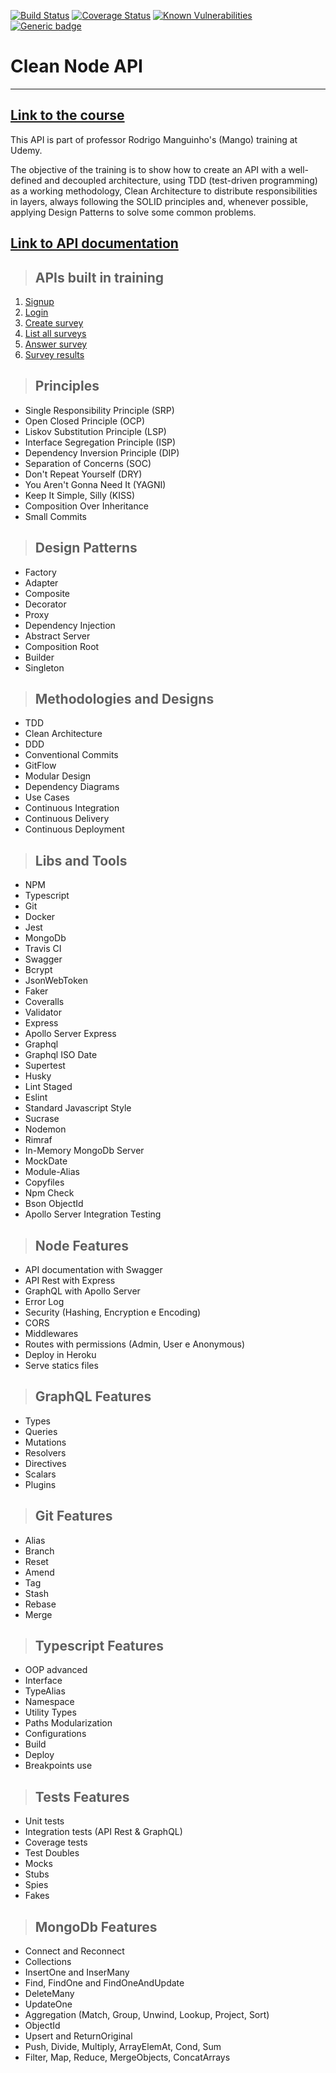 [![Build Status](https://www.travis-ci.com/giovanivrech/clean-node-api.svg?branch=master)](https://www.travis-ci.com/giovanivrech/clean-node-api)
[![Coverage Status](https://coveralls.io/repos/github/giovanivrech/clean-node-api/badge.svg)](https://coveralls.io/github/giovanivrech/clean-node-api)
[![Known Vulnerabilities](https://snyk.io/test/github/giovanivrech/clean-node-api/badge.svg)](https://snyk.io/test/github/giovanivrech/clean-node-api)
[![Generic badge](https://img.shields.io/badge/status-development-yellow.svg)](https://shields.io/)

# **Clean Node API**

---

## [**Link to the course**](https://www.udemy.com/course/tdd-com-mango/?referralCode=B53CE5CA2B9AFA5A6FA1)

This API is part of professor Rodrigo Manguinho's (Mango) training at Udemy.

The objective of the training is to show how to create an API with a well-defined and decoupled architecture, using TDD (test-driven programming) as a working methodology, Clean Architecture to distribute responsibilities in layers, always following the SOLID principles and, whenever possible, applying Design Patterns to solve some common problems.

## [**Link to API documentation**](https://clean-node-api-giovanivrech.herokuapp.com/api-docs/)

> ## APIs built in training

1. [Signup](./requirements/signup.md)
2. [Login](./requirements/login.md)
3. [Create survey](./requirements/add-survey.md)
4. [List all surveys](./requirements/surveys.md)
5. [Answer survey](./requirements/answer-survey.md)
6. [Survey results](./requirements/survey-result.md)

> ## Principles

* Single Responsibility Principle (SRP)
* Open Closed Principle (OCP)
* Liskov Substitution Principle (LSP)
* Interface Segregation Principle (ISP)
* Dependency Inversion Principle (DIP)
* Separation of Concerns (SOC)
* Don't Repeat Yourself (DRY)
* You Aren't Gonna Need It (YAGNI)
* Keep It Simple, Silly (KISS)
* Composition Over Inheritance
* Small Commits

> ## Design Patterns

* Factory
* Adapter
* Composite
* Decorator
* Proxy
* Dependency Injection
* Abstract Server
* Composition Root
* Builder
* Singleton

> ## Methodologies and Designs

* TDD
* Clean Architecture
* DDD
* Conventional Commits
* GitFlow
* Modular Design
* Dependency Diagrams
* Use Cases
* Continuous Integration
* Continuous Delivery
* Continuous Deployment

> ## Libs and Tools

* NPM
* Typescript
* Git
* Docker
* Jest
* MongoDb
* Travis CI
* Swagger
* Bcrypt
* JsonWebToken
* Faker
* Coveralls
* Validator
* Express
* Apollo Server Express
* Graphql
* Graphql ISO Date
* Supertest
* Husky
* Lint Staged
* Eslint
* Standard Javascript Style
* Sucrase
* Nodemon
* Rimraf
* In-Memory MongoDb Server
* MockDate
* Module-Alias
* Copyfiles
* Npm Check
* Bson ObjectId
* Apollo Server Integration Testing

> ## Node Features

* API documentation with Swagger
* API Rest with Express
* GraphQL with Apollo Server
* Error Log
* Security (Hashing, Encryption e Encoding)
* CORS
* Middlewares
* Routes with permissions (Admin, User e Anonymous)
* Deploy in Heroku
* Serve statics files

> ## GraphQL Features

* Types
* Queries
* Mutations
* Resolvers
* Directives
* Scalars
* Plugins

> ## Git Features

* Alias
* Branch
* Reset
* Amend
* Tag
* Stash
* Rebase
* Merge

> ## Typescript Features

* OOP advanced
* Interface
* TypeAlias
* Namespace
* Utility Types
* Paths Modularization
* Configurations
* Build
* Deploy
* Breakpoints use

> ## Tests Features

* Unit tests
* Integration tests (API Rest & GraphQL)
* Coverage tests
* Test Doubles
* Mocks
* Stubs
* Spies
* Fakes

> ## MongoDb Features

* Connect and Reconnect
* Collections
* InsertOne and InserMany
* Find, FindOne and FindOneAndUpdate
* DeleteMany
* UpdateOne
* Aggregation (Match, Group, Unwind, Lookup, Project, Sort)
* ObjectId
* Upsert and ReturnOriginal
* Push, Divide, Multiply, ArrayElemAt, Cond, Sum
* Filter, Map, Reduce, MergeObjects, ConcatArrays
